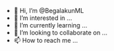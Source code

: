 - 👋 Hi, I’m @BegalakunML
- 👀 I’m interested in ...
- 🌱 I’m currently learning ...
- 💞️ I’m looking to collaborate on ...
- 📫 How to reach me ...

<!---
BegalakunML/BegalakunML is a ✨ special ✨ repository because its `README.md` (this file) appears on your GitHub profile.
You can click the Preview link to take a look at your changes.
--->
